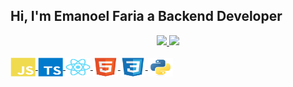 ## Hi, I'm Emanoel Faria a Backend Developer
<div align="center">
  <a href="https://github.com/Whoefa">
  <img height="150em" src="https://github-readme-stats.vercel.app/api?username=Whoefa&show_icons=true&theme=dracula&include_all_commits=true&count_private=true"/>
  <img height="150em" src="https://github-readme-stats.vercel.app/api/top-langs/?username=Whoefa&layout=compact&langs_count=7&theme=dracula"/>
</div>
<div style="display: inline_block"><br>
  <img align="center" alt="Whoefa-Js" height="30" width="40" src="https://raw.githubusercontent.com/devicons/devicon/master/icons/javascript/javascript-plain.svg">
  <img align="center" alt="Whoefa-Ts" height="30" width="40" src="https://raw.githubusercontent.com/devicons/devicon/master/icons/typescript/typescript-plain.svg">
  <img align="center" alt="Whoefa-React" height="30" width="40" src="https://raw.githubusercontent.com/devicons/devicon/master/icons/react/react-original.svg">
  <img align="center" alt="Whoefa-HTML" height="30" width="40" src="https://raw.githubusercontent.com/devicons/devicon/master/icons/html5/html5-original.svg">
  <img align="center" alt="Whoefa-CSS" height="30" width="40" src="https://raw.githubusercontent.com/devicons/devicon/master/icons/css3/css3-original.svg">
  <img align="center" alt="Whoefa-Python" height="30" width="40" src="https://raw.githubusercontent.com/devicons/devicon/master/icons/python/python-original.svg">

 
